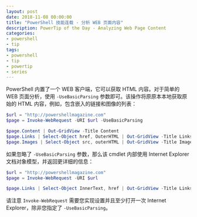 ```yaml
---
layout: post
date: 2018-11-08 00:00:00
title: "PowerShell 技能连载 - 分析 WEB 页面内容"
description: PowerTip of the Day - Analyzing Web Page Content
categories:
- powershell
- tip
tags:
- powershell
- tip
- powertip
- series
---
```

PowerShell 内置了一个 WEB 客户端，它可以获取 HTML 内容。对于简单的 WEB 页面分析，使用 `-UseBasicParsing` 参数即可。该操作将原原本本地获取原始的 HTML 内容，例如，包含嵌入的链接和图像的列表：

```powershell
$url = "http://powershellmagazine.com"
$page = Invoke-WebRequest -URI $url -UseBasicParsing

$page.Content | Out-GridView -Title Content
$page.Links | Select-Object href, OuterHTML | Out-GridView -Title Links
$page.Images | Select-Object src, outerHTML | Out-GridView -Title Images
```

如果忽略了 `-UseBasicParsing` 参数，那么该 cmdlet 内部使用 Internet Explorer 文档对象模型，并返回更详细的信息：

```powershell
$url = "http://powershellmagazine.com"
$page = Invoke-WebRequest -URI $url 

$page.Links | Select-Object InnerText, href | Out-GridView -Title Links 
```

请注意 `Invoke-WebRequest` 需要您实现设置并且至少打开一次 Internet Explorer，除非您指定了 `-UseBasicParsing`。

<!--本文国际来源：[Analyzing Web Page Content](http://community.idera.com/database-tools/powershell/powertips/b/tips/posts/analyzing-web-page-content)-->
